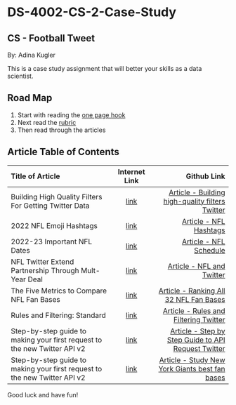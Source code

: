 # DS-4002-CS-2-Case-Study 
## CS - Football Tweet

By: Adina Kugler

This is a case study assignment that will better your skills as a data scientist.

## Road Map
1. Start with reading the [one page hook](https://github.com/adinakug/DS-4002-CS-2-Case-Study/blob/19b4f0bb15fd382e2517fe21cb1f03259276a46c/One-page%20hook.pdf)
2. Next read the [rubric](https://github.com/adinakug/DS-4002-CS-2-Case-Study/blob/b6f1f7f731e18b58dfb9f0d2b222c36d1e03c360/Rubric.pdf)
3. Then read through the articles

## Article Table of Contents
| Title of Article | Internet Link | Github Link |
| :--------------- |:-------------:| -----------:|
| Building High Quality Filters For Getting Twitter Data| [link](https://developer.twitter.com/en/docs/tutorials/building-high-quality-filters) | [Article - Building high-quality filters Twitter](https://github.com/adinakug/DS-4002-CS-2-Case-Study/blob/70f40e17fc5173b91e4ecfae61b14c435e6805d7/Article%20-%20Building%20high-quality%20filters%20Twitter.pdf) |
| 2022 NFL Emoji Hashtags | [link](https://nflpickspro.com/news/2022-nfl-team-hashtags-for-twitter/) | [Article - NFL Hashtags](https://github.com/adinakug/DS-4002-CS-2-Case-Study/blob/f1e189144d1f0c8f058cce1ba2d4ef56a27bb2aa/Article%20-%20NFL%20Hashtags.pdf) |
| 2022-23 Important NFL Dates | [link](https://operations.nfl.com/gameday/nfl-schedule/2022-23-important-nfl-dates) | [Article - NFL Schedule](https://github.com/adinakug/DS-4002-CS-2-Case-Study/blob/e12fa73c9d2726234ff4017d4af82a5e08d0eb91/Article%20-%20NFL%20Schedule.pdf)|
| NFL Twitter Extend Partnership Through Mult-Year Deal | [link](https://www.nfl.com/news/nfl-twitter-extend-partnership-through-multi-year-deal) | [Article - NFL and Twitter](https://github.com/adinakug/DS-4002-CS-2-Case-Study/blob/f4bd6f80d0fbc4733f67d5f66fc4b78f4f439ce4/Article%20-%20NFL%20and%20Twitter.pdf) |
| The Five Metrics to Compare NFL Fan Bases | [link](https://user-images.githubusercontent.com/89429012/206582048-a63c5652-8a78-43f8-95e3-e63055f76646.png) | [Article - Ranking All 32 NFL Fan Bases](https://github.com/adinakug/DS-4002-CS-2-Case-Study/blob/f785080f25c0762683a9f3016c9c8bb7f2f52e6b/Article%20-%20Ranking%20All%2032%20NFL%20Fan%20Bases.pdf) |
| Rules and Filtering: Standard | [link](https://developer.twitter.com/en/docs/twitter-api/v1/rules-and-filtering/build-standard-queries) | [Article - Rules and Filtering Twitter](https://github.com/adinakug/DS-4002-CS-2-Case-Study/blob/f785080f25c0762683a9f3016c9c8bb7f2f52e6b/Article%20-%20Rules%20and%20Filtering%20Twitter.pdf) |
| Step-by-step guide to making your first request to the new Twitter API v2 | [link](https://developer.twitter.com/en/docs/tutorials/step-by-step-guide-to-making-your-first-request-to-the-twitter-api-v2) | [Article - Step by Step Guide to API Request Twitter](https://github.com/adinakug/DS-4002-CS-2-Case-Study/blob/f785080f25c0762683a9f3016c9c8bb7f2f52e6b/Article%20-%20Step%20by%20Step%20Guide%20to%20API%20Request%20Twitter.pdf) |
| Step-by-step guide to making your first request to the new Twitter API v2 | [link](https://giantswire.usatoday.com/2019/06/25/study-new-york-giants-have-one-of-best-fan-bases-nfl) | [Article - Study New York Giants best fan bases](https://github.com/adinakug/DS-4002-CS-2-Case-Study/blob/f785080f25c0762683a9f3016c9c8bb7f2f52e6b/Article%20-%20Study%20New%20York%20Giants%20best%20fan%20bases.pdf) |

Good luck and have fun!
